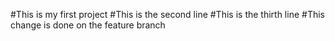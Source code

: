 #This is my first project
#This is the second line
#This is the thirth line
#This change is done on the feature branch